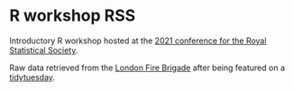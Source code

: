 # R workshop RSS
 
Introductory R workshop hosted at the [2021 conference for the Royal Statistical Society](https://www.rss.org.uk/training-events/conference2021/).

Raw data retrieved from the [London Fire Brigade](https://data.london.gov.uk/dataset/animal-rescue-incidents-attended-by-lfb) after being featured on a [tidytuesday](https://github.com/rfordatascience/tidytuesday).
